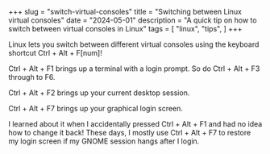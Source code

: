 +++
slug = "switch-virtual-consoles"
title = "Switching between Linux virtual consoles"
date = "2024-05-01"
description = "A quick tip on how to switch between virtual consoles in Linux"
tags = [
    "linux",
    "tips",
]
+++

Linux lets you switch between different virtual consoles using the keyboard shortcut Ctrl + Alt + F[num]!

Ctrl + Alt + F1 brings up a terminal with a login prompt. So do Ctrl + Alt + F3 through to F6.

Ctrl + Alt + F2 brings up your current desktop session.

Ctrl + Alt + F7 brings up your graphical login screen.

I learned about it when I accidentally pressed Ctrl + Alt + F1 and had no idea how to change it back! These days, I mostly use Ctrl + Alt + F7 to restore my login screen if my GNOME session hangs after I login.
